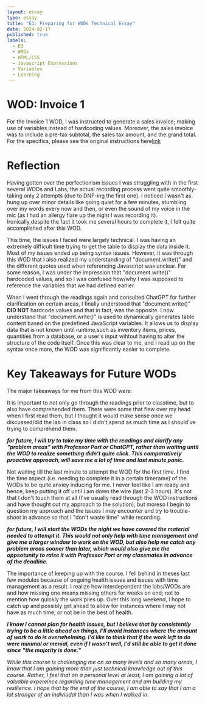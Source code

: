 ```yaml
---
layout: essay
type: essay
title: "E3: Preparing for WODs Technical Essay"
date: 2024-02-17
published: true
labels:
  - E3
  - WODs
  - HTML/CSS
  - Javascript Expressions
  - Variables
  - Learning
---
```


# WOD: Invoice 1
<p> For the Invoice 1 WOD, I was instructed to generate a sales invoice; making use of variables instead of hardcoding values. Moreover, the sales invoice was to include a pre-tax subtotal, the sales tax amount, and the grand total. For the specifics, please see the original instructions here<a href="https://dport96.github.io/ITM352/morea/060.expressions-operators/experience-invoice1.html"_blank">link</a></p> 

# Reflection
<p> Having gotten over the perfectionism issues I was struggling with in the first several WODs and Labs, the actual recording process went quite smoothly- taking only 2 attempts (due to DNF-ing the first one). I noticed I wasn't as hung up over minor details like going quiet for a few minutes, stumbling over my words every now and then, or even the sound of my voice in the mic (as I had an allergy flare up the night I was recording it). Ironically,despite the fact it took me several hours to complete it, I felt quite accomplished after this WOD. 

This time, the issues I faced were largely technical. I was having an extremely difficult time trying to get the table to display the data inside it. Most of my issues ended up being syntax issues. However, it was through this WOD that I also realized my understanding of "document.write()" and the different quotes used when referencing Javascript was unclear. For some reason, I was under the impression that "document.write()" hardcoded values, and so I was confused how/why I was supposed to reference the variables that we had defined earlier. 

When I went through the readings again and consulted ChatGPT for further clarification on certain areas, I finally understood that "document.write()" <b> DID NOT</b> hardcode values and that in fact, was the opposite. I now understand that "document.write()" is used to dynamically generates table content based on the predefined JavaScript variables. It allows us to display data that is not known until runtime,such as inventory items, prices, quantities from a database, or a user's input wihtout having to alter the structure of the code itself. Once this was clear to me, and I read up on the syntax once more, the WOD was significantly easier to complete.</p>

# Key Takeaways for Future WODs
The major takeaways for me from this WOD were:
<p>It is important to not only go through the readings prior to classtime, but to also have comprehended them. There were some that flew over my head when I first read them, but I thought it would make sense once we discussed/did the lab in class so I didn't spend as much time as I should've trying to comprehend them.</p>
<p><b><i> for future, I will try to take my time with the readings and clarify any "problem areas" with Professor Port or ChatGPT, rather than waiting until the WOD to realize something didn't quite click. This comparatively proactive approach, will save me a lot of time and last minute panic.</i></b></p>

<p>Not waiting till the last minute to attempt the WOD for the first time. I find the time aspect (i.e. needing to complete it in a certain timerame) of the WODs to be quite anxiey inducing for me. I never feel like I am ready and hence, keep putting it off until I am down the wire (last 2-3 hours). It's not that I don't touch them at all (I've usually read through the WOD instructions and have thought out my approach to the solution), but moreso I begin to question my approach and the issues I may encounter and try to trouble-shoot in advance so that I "don't waste time" while recording.</p>
<p><b><i>for future, I will start the WODs the night we have covered the material needed to attempt it. This would not only help with time management and give me a larger window to work on the WOD, but also help me catch any problem areas sooner than later, which would also give me the oppsotunity to raise it with Professor Port or my classmates in advance of the deadline.</i></b></p>

<p>The importance of keeping up with the course. I fell behind in theses last few modules because of ongoing health issues and issues with time management as a result. I realize how interdependent the labs/WODs are and how missing one means missing others for weeks on end; not to mention how quickly the work piles up. Over this long weekend, I hope to catch up and possibly get ahead to allow for instances where I may not have as much time, or not be in the best of health.</p> 
<p><b><i>I know I cannot plan for health issues, but I believe that by consistently trying to be a little ahead on things, I'll avoid instances where the amount of work to do is overwhelming. I'd like to think that if the work left to do were minimal or menial, even if I wasn't well, I'd still be able to get it done since "the majority is done." </i></b></p>
<p></p>
<p></p>
<p><i>While this course is challenging me on so many levels and so many areas, I know that I am gaining more than just technical knowledge out of this course. Rather, I feel that on a personal level at least, I am gaining a lot of valuable expereince regarding time management and am building my resilience. I hope that by the end of the course, I am able to say that I am a lot stronger of an indiviudal than I was when I walked in.</i></p>
